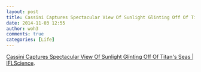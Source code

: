 ```yaml
---
layout: post
title: Cassini Captures Spectacular View Of Sunlight Glinting Off Of Titan's Seas | IFLScience
date: 2014-11-03 12:55
author: woh3
comments: true
categories: [Life]
---
```

<a href='http://www.iflscience.com/space/titans-polar-seas-glint-sunlight'>Cassini Captures Spectacular View Of Sunlight Glinting Off Of Titan&#039;s Seas | IFLScience</a>.
